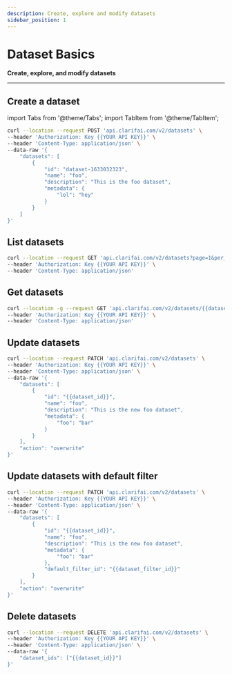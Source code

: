 ```yaml
---
description: Create, explore and modify datasets
sidebar_position: 1
---
```


# Dataset Basics

**Create, explore, and modify datasets**
<hr />

## Create a dataset

import Tabs from '@theme/Tabs';
import TabItem from '@theme/TabItem';

<Tabs>
<TabItem value="curl" label="cURL">

```bash
curl --location --request POST 'api.clarifai.com/v2/datasets' \
--header 'Authorization: Key {{YOUR API KEY}}' \
--header 'Content-Type: application/json' \
--data-raw '{
    "datasets": [
        {
            "id": "dataset-1633032323",
            "name": "foo",
            "description": "This is the foo dataset",
            "metadata": {
                "lol": "hey"
            }
        }
    ]
}'
```

</TabItem>
</Tabs>

## List datasets
<Tabs>
<TabItem value="curl" label="cURL">

```bash
curl --location --request GET 'api.clarifai.com/v2/datasets?page=1&per_page=100' \
--header 'Authorization: Key {{YOUR API KEY}}' \
--header 'Content-Type: application/json'
```
</TabItem>
</Tabs>


## Get datasets
<Tabs>
<TabItem value="curl" label="cURL">

```bash
curl --location -g --request GET 'api.clarifai.com/v2/datasets/{{dataset_id}}' \
--header 'Authorization: Key {{YOUR API KEY}}' \
--header 'Content-Type: application/json'
```
</TabItem>
</Tabs>


## Update datasets
<Tabs>
<TabItem value="curl" label="cURL">

```bash
curl --location --request PATCH 'api.clarifai.com/v2/datasets' \
--header 'Authorization: Key {{YOUR API KEY}}' \
--header 'Content-Type: application/json' \
--data-raw '{
    "datasets": [
        {
            "id": "{{dataset_id}}",
            "name": "foo",
            "description": "This is the new foo dataset",
            "metadata": {
                "foo": "bar"
            }
        }
    ],
    "action": "overwrite"
}'
```
</TabItem>
</Tabs>

## Update datasets with default filter
<Tabs>
<TabItem value="curl" label="cURL">

```bash
curl --location --request PATCH 'api.clarifai.com/v2/datasets' \
--header 'Authorization: Key {{YOUR API KEY}}' \
--header 'Content-Type: application/json' \
--data-raw '{
    "datasets": [
        {
            "id": "{{dataset_id}}",
            "name": "foo",
            "description": "This is the new foo dataset",
            "metadata": {
                "foo": "bar"
            },
            "default_filter_id": "{{dataset_filter_id}}"
        }
    ],
    "action": "overwrite"
}'
```
</TabItem>
</Tabs>

## Delete datasets
<Tabs>
<TabItem value="curl" label="cURL">

```bash
curl --location --request DELETE 'api.clarifai.com/v2/datasets' \
--header 'Authorization: Key {{YOUR API KEY}}' \
--header 'Content-Type: application/json' \
--data-raw '{
    "dataset_ids": ["{{dataset_id}}"]
}'
```
</TabItem>
</Tabs>

